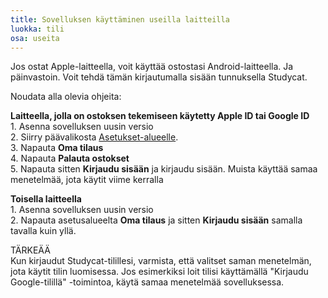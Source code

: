 ```yaml
---
title: Sovelluksen käyttäminen useilla laitteilla
luokka: tili
osa: useita 
---
```

Jos ostat Apple-laitteella, voit käyttää ostostasi Android-laitteella. Ja päinvastoin. Voit tehdä tämän kirjautumalla sisään tunnuksella Studycat. 


Noudata alla olevia ohjeita:


  
**Laitteella, jolla on ostoksen tekemiseen käytetty Apple ID tai Google ID**  
1\. Asenna sovelluksen uusin versio  
2\. Siirry päävalikosta [Asetukset-alueelle](https://help.Studycat.com/hc/en-us/articles/34518228622105).   
3\. Napauta **Oma tilaus**  
4\. Napauta **Palauta ostokset**  
5\. Napauta sitten **Kirjaudu sisään** ja kirjaudu sisään. Muista käyttää samaa menetelmää, jota käytit viime kerralla


  
**Toisella laitteella**  
1\. Asenna sovelluksen uusin versio  
2\. Napauta asetusalueelta **Oma tilaus** ja sitten **Kirjaudu sisään** samalla tavalla kuin yllä.  
  
TÄRKEÄÄ  
Kun kirjaudut Studycat-tilillesi, varmista, että valitset saman menetelmän, jota käytit tilin luomisessa. Jos esimerkiksi loit tilisi käyttämällä "Kirjaudu Google-tilillä" -toimintoa, käytä samaa menetelmää sovelluksessa.